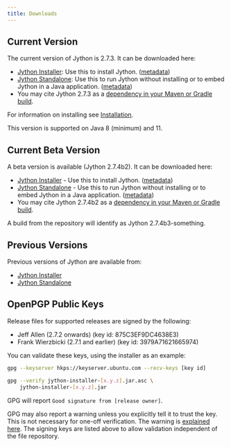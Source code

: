 ```yaml
---
title: Downloads
---
```


## Current Version
The current version of Jython is 2.7.3.
It can be downloaded here:
- [Jython Installer](https://repo1.maven.org/maven2/org/python/jython-installer/2.7.3/jython-installer-2.7.3.jar):
  Use this to install Jython.
  ([metadata](https://search.maven.org/artifact/org.python/jython-installer/2.7.3/jar))
- [Jython Standalone](https://repo1.maven.org/maven2/org/python/jython-standalone/2.7.3/jython-standalone-2.7.3.jar):
  Use this to run Jython without installing or to embed Jython in a Java application.
  ([metadata](https://search.maven.org/artifact/org.python/jython-standalone/2.7.3/jar))
- You may cite Jython 2.7.3 as a
  [dependency in your Maven or Gradle build](https://search.maven.org/artifact/org.python/jython-slim/2.7.3/jar).

For information on installing see [Installation](installation).

This version is supported on Java 8 (minimum) and 11.


## Current Beta Version
A beta version is available (Jython 2.7.4b2).
It can be downloaded here:
- [Jython Installer](https://repo1.maven.org/maven2/org/python/jython-installer/2.7.4b2/jython-installer-2.7.4b2.jar) - Use this to install Jython.
  ([metadata](https://search.maven.org/artifact/org.python/jython-installer/2.7.4b2/jar))
- [Jython Standalone](https://repo1.maven.org/maven2/org/python/jython-standalone/2.7.4b2/jython-standalone-2.7.4b2.jar) - Use this to run Jython without installing or to embed Jython in a Java application.
  ([metadata](https://search.maven.org/artifact/org.python/jython-standalone/2.7.4b2/jar))
- You may cite Jython 2.7.4b2 as a
  [dependency in your Maven or Gradle build](https://search.maven.org/artifact/org.python/jython-slim/2.7.4b2/jar).

A build from the repository will identify as Jython 2.7.4b3-something.


## Previous Versions
Previous versions of Jython are available from:
- [Jython Installer](https://search.maven.org/artifact/org.python/jython-installer)
- [Jython Standalone](https://search.maven.org/artifact/org.python/jython-standalone)


## OpenPGP Public Keys

Release files for supported releases are signed by the following:
- Jeff Allen (2.7.2 onwards) (key id: 875C3EF9DC4638E3)
- Frank Wierzbicki (2.7.1 and earlier) (key id: 3979A71621665974) 

You can validate these keys, using the installer as an example:

```bash
gpg --keyserver hkps://keyserver.ubuntu.com --recv-keys [key id]

gpg --verify jython-installer-[x.y.z].jar.asc \
    jython-installer-[x.y.z].jar
```

GPG will report `Good signature from [release owner]`.

GPG may also report a warning unless you explicitly tell it to trust the key.
This is not necessary for one-off verification.
The warning is
[explained here](https://security.stackexchange.com/questions/147447/gpg-why-is-my-trusted-key-not-certified-with-a-trusted-signature). The signing keys are listed above to allow validation independent of the file repository.


